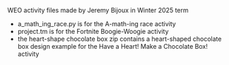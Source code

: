 WEO activity files made by Jeremy Bijoux in Winter 2025 term

- a_math_ing_race.py is for the A-math-ing race activity
- project.tm is for the Fortnite Boogie-Woogie activity
- the heart-shape chocolate box zip contains a heart-shaped chocolate box design example for the Have a Heart! Make a Chocolate Box! activity
